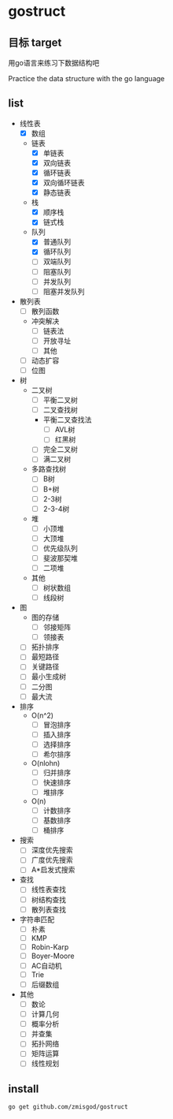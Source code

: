 # gostruct

## 目标 target
用go语言来练习下数据结构吧

Practice the data structure with the go language


## list
- 线性表
    - [x] 数组
    - 链表
        - [x] 单链表
        - [x] 双向链表
        - [x] 循环链表
        - [x] 双向循环链表
        - [x] 静态链表
    - 栈
        - [x] 顺序栈
        - [x] 链式栈
    - 队列
        - [x] 普通队列
        - [x] 循环队列
        - [ ] 双端队列
        - [ ] 阻塞队列
        - [ ] 并发队列
        - [ ] 阻塞并发队列
- 散列表
    - [ ] 散列函数
    - 冲突解决
        - [ ] 链表法
        - [ ] 开放寻址
        - [ ] 其他
    - [ ] 动态扩容
    - [ ] 位图
- 树
    - 二叉树
        - [ ] 平衡二叉树
        - [ ] 二叉查找树
        - 平衡二叉查找法
            - [ ] AVL树
            - [ ] 红黑树
        - [ ] 完全二叉树
        - [ ] 满二叉树
    - 多路查找树
        - [ ] B树
        - [ ] B+树
        - [ ] 2-3树
        - [ ] 2-3-4树
    - 堆
        - [ ] 小顶堆
        - [ ] 大顶堆
        - [ ] 优先级队列
        - [ ] 斐波那契堆
        - [ ] 二项堆
    - 其他
        - [ ] 树状数组
        - [ ] 线段树
- 图
    - 图的存储
        - [ ] 邻接矩阵
        - [ ] 领接表
    - [ ] 拓扑排序 
    - [ ] 最短路径
    - [ ] 关键路径
    - [ ] 最小生成树
    - [ ] 二分图
    - [ ] 最大流
- 排序
    - O(n^2)
        - [ ] 冒泡排序
        - [ ] 插入排序
        - [ ] 选择排序
        - [ ] 希尔排序
    - O(nlohn)
        - [ ] 归并排序
        - [ ] 快速排序
        - [ ] 堆排序
    - O(n)
        - [ ] 计数排序
        - [ ] 基数排序
        - [ ] 桶排序
- 搜索
    - [ ] 深度优先搜索
    - [ ] 广度优先搜索
    - [ ] A*启发式搜索
- 查找
    - [ ] 线性表查找
    - [ ] 树结构查找
    - [ ] 散列表查找
- 字符串匹配
    - [ ] 朴素
    - [ ] KMP
    - [ ] Robin-Karp
    - [ ] Boyer-Moore
    - [ ] AC自动机
    - [ ] Trie
    - [ ] 后缀数组
- 其他
    - [ ] 数论
    - [ ] 计算几何
    - [ ] 概率分析
    - [ ] 并查集
    - [ ] 拓扑网络
    - [ ] 矩阵运算
    - [ ] 线性规划

## install

```
go get github.com/zmisgod/gostruct
```